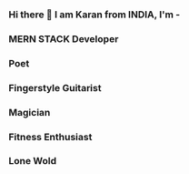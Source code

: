 ### Hi there 👋 I am Karan from INDIA, I'm - 
### MERN STACK Developer
### Poet
### Fingerstyle Guitarist
### Magician
### Fitness Enthusiast
### Lone Wold

<!--
**karansinghnegi/karansinghnegi** is a ✨ _special_ ✨ repository because its `README.md` (this file) appears on your GitHub profile.

Here are some ideas to get you started:

- 🔭 I’m currently working on ...
- 🌱 I’m currently learning ...
- 👯 I’m looking to collaborate on ...
- 🤔 I’m looking for help with ...
- 💬 Ask me about ...
- 📫 How to reach me: ...
- 😄 Pronouns: ...
- ⚡ Fun fact: ...
-->
